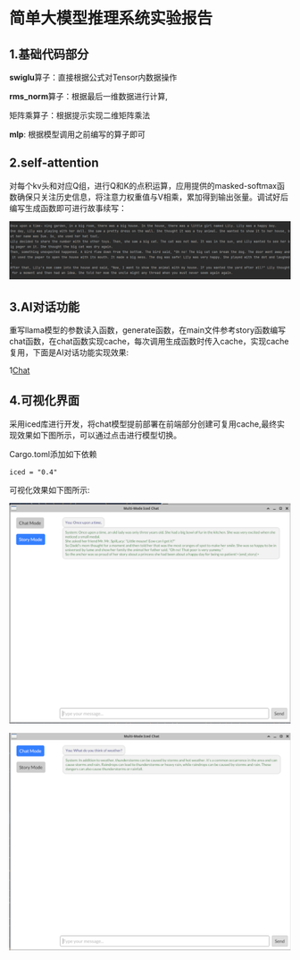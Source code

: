 # 简单大模型推理系统实验报告
## 1.基础代码部分
**swiglu**算子：直接根据公式对Tensor内数据操作

**rms_norm**算子：根据最后一维数据进行计算,

矩阵乘算子：根据提示实现二维矩阵乘法

**mlp**: 根据模型调用之前编写的算子即可

## 2.self-attention
对每个kv头和对应Q组，进行Q和K的点积运算，应用提供的masked-softmax函数确保只关注历史信息，将注意力权重值与V相乘，累加得到输出张量。调试好后编写生成函数即可进行故事续写：

![Story](repo/Story.png "Story")


## 3.AI对话功能
重写llama模型的参数读入函数，generate函数，在main文件参考story函数编写chat函数，在chat函数实现cache，每次调用生成函数时传入cache，实现cache复用，下面是AI对话功能实现效果:

1[Chat](repo/Chat.png "Chat")

## 4.可视化界面
采用iced库进行开发，将chat模型提前部署在前端部分创建可复用cache,最终实现效果如下图所示，可以通过点击进行模型切换。

Cargo.toml添加如下依赖
```angular2html
iced = "0.4"
```
可视化效果如下图所示:

![Story_mode](repo/Story_mode.png "Story_mode")

![Chat_mode](repo/Chat_mode.png "Chat_mode")